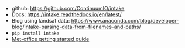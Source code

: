 * github: https://github.com/ContinuumIO/intake
* Docs: https://intake.readthedocs.io/en/latest/
* Blog using landsat data: https://www.anaconda.com/blog/developer-blog/intake-parsing-data-from-filenames-and-paths/
* `pip install intake`
* [Met-office getting started guide](https://www.informaticslab.co.uk/home/2018/9/13/tutorial-how-to-build-an-intake-catalog)
